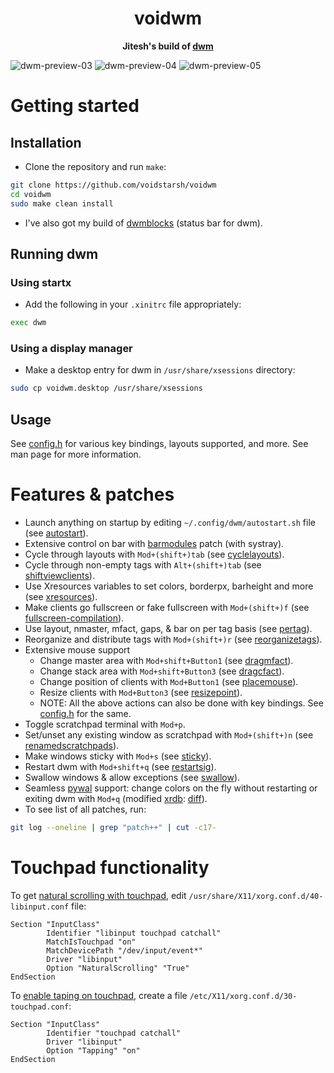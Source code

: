 <div align="center">
    <h1>voidwm</h1>
    <b>Jitesh's build of <a href="https://dwm.suckless.org/">dwm</a></b>
    <p></p>
</div>

![dwm-preview-03](https://github.com/voidstarsh/aperture/raw/master/dwm-03.png)
![dwm-preview-04](https://github.com/voidstarsh/aperture/raw/master/dwm-04.png)
![dwm-preview-05](https://github.com/voidstarsh/aperture/raw/master/dwm-05.png)


# Getting started
## Installation
- Clone the repository and run `make`:
```bash
git clone https://github.com/voidstarsh/voidwm
cd voidwm
sudo make clean install
```
- I've also got my build of [dwmblocks](https://github.com/voidstarsh/dwmblocks) (status bar for dwm).

## Running dwm
### Using startx
- Add the following in your `.xinitrc` file appropriately:
```bash
exec dwm
```

### Using a display manager
- Make a desktop entry for dwm in `/usr/share/xsessions` directory:
```bash
sudo cp voidwm.desktop /usr/share/xsessions
```

## Usage
See [config.h](config.h) for various key bindings, layouts supported, and more. See man page for more information.


# Features & patches
- Launch anything on startup by editing `~/.config/dwm/autostart.sh` file (see [autostart](https://dwm.suckless.org/patches/autostart/)).
- Extensive control on bar with [barmodules](https://github.com/bakkeby/patches/wiki/barmodules/) patch (with systray).
- Cycle through layouts with `Mod+(shift+)tab` (see [cyclelayouts](https://dwm.suckless.org/patches/cyclelayouts/)).
- Cycle through non-empty tags with `Alt+(shift+)tab` (see [shiftviewclients](https://github.com/bakkeby/patches/wiki/shiftviewclients/)).
- Use Xresources variables to set colors, borderpx, barheight and more (see [xresources](https://dwm.suckless.org/patches/xresources/)).
- Make clients go fullscreen or fake fullscreen with `Mod+(shift+)f` (see [fullscreen-compilation](https://github.com/bakkeby/patches/wiki/fullscreen-compilation/)).
- Use layout, nmaster, mfact, gaps, & bar on per tag basis (see [pertag](https://dwm.suckless.org/patches/pertag/)).
- Reorganize and distribute tags with `Mod+(shift+)r` (see [reorganizetags](https://dwm.suckless.org/patches/reorganizetags/)).
- Extensive mouse support
    - Change master area with `Mod+shift+Button1` (see [dragmfact](https://github.com/bakkeby/patches/wiki/dragmfact/)).
    - Change stack area with `Mod+shift+Button3` (see [dragcfact](https://github.com/bakkeby/patches/wiki/dragcfact/)).
    - Change position of clients with `Mod+Button1` (see [placemouse](https://github.com/bakkeby/patches/wiki/placemouse/)).
    - Resize clients with `Mod+Button3` (see [resizepoint](https://github.com/bakkeby/patches/wiki/resizepoint/)).
    - NOTE: All the above actions can also be done with key bindings. See [config.h](config.h) for the same.
- Toggle scratchpad terminal with `Mod+p`.
- Set/unset any existing window as scratchpad with `Mod+(shift+)n` (see [renamedscratchpads](https://github.com/bakkeby/patches/wiki/renamedscratchpads/)).
- Make windows sticky with `Mod+s` (see [sticky](https://dwm.suckless.org/patches/sticky/)).
- Restart dwm with `Mod+shift+q` (see [restartsig](https://dwm.suckless.org/patches/restartsig/)).
- Swallow windows & allow exceptions (see [swallow](https://github.com/bakkeby/patches/wiki/swallow/)).
- Seamless [pywal](https://github.com/dylanaraps/pywal/) support: change colors on the fly without restarting or exiting dwm with `Mod+q` (modified [xrdb](https://dwm.suckless.org/patches/xrdb/): [diff](https://github.com/voidstarsh/voidwm/commit/10ba0c06ddd648bee6b9968b65d4addfd57d7ecf)).
- To see list of all patches, run:
```bash
git log --oneline | grep "patch++" | cut -c17-
```


# Touchpad functionality
To get [natural scrolling with touchpad](https://askubuntu.com/questions/1122513/how-to-add-natural-inverted-mouse-scrolling-in-i3-window-manager/), edit `/usr/share/X11/xorg.conf.d/40-libinput.conf` file:
```
Section "InputClass"
        Identifier "libinput touchpad catchall"
        MatchIsTouchpad "on"
        MatchDevicePath "/dev/input/event*"
        Driver "libinput"
        Option "NaturalScrolling" "True"
EndSection
```

To [enable taping on touchpad](https://wiki.archlinux.org/title/Libinput#Via_Xorg_configuration_file/), create a file `/etc/X11/xorg.conf.d/30-touchpad.conf`:
```
Section "InputClass"
        Identifier "touchpad catchall"
        Driver "libinput"
        Option "Tapping" "on"
EndSection
```
